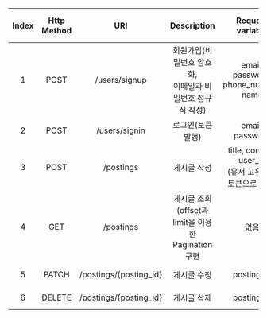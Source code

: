 | Index  | Http Method |  URI            |  Description    |  Request variable  |  Response Status Code   | 작업 브랜치
|:--------:|:-----------:|:----------------:|:----------------:|:----------------:|:----------------:|:------------------------:|
| 1 |  POST | /users/signup | 회원가입(비밀번호 암호화,</br>이메일과 비밀번호 정규식 작성)  | email, password, phone_number, name  | 201 | feature/signup
| 2 |  POST | /users/signin | 로그인(토큰 발행)  | email, password  | 201 | feature/signin
| 3 |  POST | /postings | 게시글 작성 | title, content, user_id</br>(유저 고유ID는 토큰으로 식별)  | 201 | feature/postings-c
| 4 |  GET | /postings | 게시글 조회</br>(offset과 limit을 이용한 Pagination구현 | 없음  | 200 | feature/postings-r
| 5 |  PATCH | /postings/{posting_id} | 게시글 수정 | posting_id  | 201 | feature/postings-u
| 6 |  DELETE | /postings/{posting_id} | 게시글 삭제 | posting_id  | 201 | feature/postings-d
